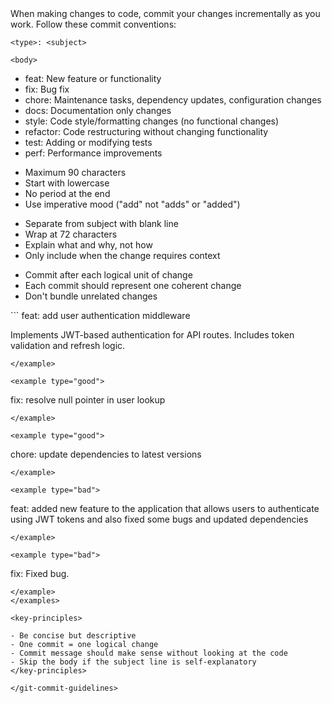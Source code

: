 <git-commit-guidelines>

<title>Git Commit Guidelines</title>

<overview>
When making changes to code, commit your changes incrementally as you work. Follow these commit conventions:
</overview>

<commit-format>

```
<type>: <subject>

<body>
```

</commit-format>

<types>

- feat: New feature or functionality
- fix: Bug fix
- chore: Maintenance tasks, dependency updates, configuration changes
- docs: Documentation only changes
- style: Code style/formatting changes (no functional changes)
- refactor: Code restructuring without changing functionality
- test: Adding or modifying tests
- perf: Performance improvements
</types>

<rules>

<rule name="subject-line">

- Maximum 90 characters
- Start with lowercase
- No period at the end
- Use imperative mood ("add" not "adds" or "added")
</rule>

<rule name="body">

- Separate from subject with blank line
- Wrap at 72 characters
- Explain what and why, not how
- Only include when the change requires context
</rule>

<rule name="commit-frequency">

- Commit after each logical unit of change
- Each commit should represent one coherent change
- Don't bundle unrelated changes
</rule>
</rules>

<examples>
<example type="good">
```
feat: add user authentication middleware

Implements JWT-based authentication for API routes.
Includes token validation and refresh logic.
```
</example>

<example type="good">
```
fix: resolve null pointer in user lookup
```
</example>

<example type="good">
```
chore: update dependencies to latest versions
```
</example>

<example type="bad">
```
feat: added new feature to the application that allows users to authenticate using JWT tokens and also fixed some bugs and updated dependencies
```
</example>

<example type="bad">
```
fix: Fixed bug.
```
</example>
</examples>

<key-principles>

- Be concise but descriptive
- One commit = one logical change
- Commit message should make sense without looking at the code
- Skip the body if the subject line is self-explanatory
</key-principles>

</git-commit-guidelines>
